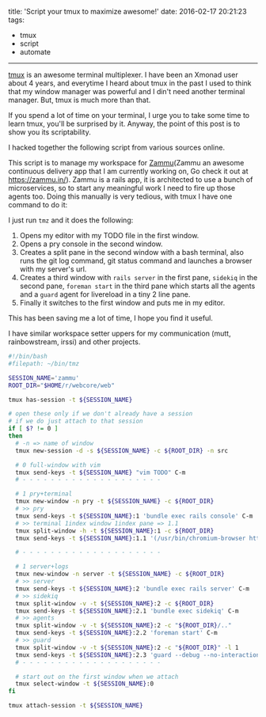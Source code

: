 title: 'Script your tmux to maximize awesome!'
date: 2016-02-17 20:21:23
tags:
- tmux
- script
- automate
---

[tmux](https://tmux.github.io/) is an awesome terminal multiplexer. I have been
an Xmonad user about 4 years, and everytime I heard about tmux in the past I
used to think that my window manager was powerful and I din't need another
terminal manager. But, tmux is much more than that.

If you spend a lot of time on your terminal, I urge you to take some time to
learn tmux, you'll be surprised by it. Anyway, the point of this post is to show
you its scriptability.

I hacked together the following script from various sources online.

This script is to manage my workspace for [Zammu](https://zammu.in)(Zammu an
awesome continuous delivery app that I am currently working on, Go check it out
at https://zammu.in/). Zammu is a rails app, it is architected to use a bunch of
microservices, so to start any meaningful work I need to fire up those agents
too. Doing this manually is very tedious, with tmux I have one command to do it:

I just run `tmz` and it does the following:

  1. Opens my editor with my TODO file in the first window.
  2. Opens a pry console in the second window.
  3. Creates a split pane in the second window with a bash terminal, also runs
     the git log command, git status command and launches a browser with my
     server's url.
  4. Creates a third window with `rails server` in the first pane, `sidekiq` in
     the second pane, `foreman start` in the third pane which starts all the
     agents and a `guard` agent for livereload in a tiny 2 line pane.
  5. Finally it switches to the first window and puts me in my editor.

This has been saving me a lot of time, I hope you find it useful.

I have similar workspace setter uppers for my communication (mutt,
rainbowstream, irssi) and other projects.

~~~bash
#!/bin/bash
#filepath: ~/bin/tmz

SESSION_NAME='zammu'
ROOT_DIR="$HOME/r/webcore/web"

tmux has-session -t ${SESSION_NAME}

# open these only if we don't already have a session
# if we do just attach to that session
if [ $? != 0 ]
then
  # -n => name of window
  tmux new-session -d -s ${SESSION_NAME} -c ${ROOT_DIR} -n src

  # 0 full-window with vim
  tmux send-keys -t ${SESSION_NAME} "vim TODO" C-m
  # - - - - - - - - - - - - - - - - - - - -

  # 1 pry+terminal
  tmux new-window -n pry -t ${SESSION_NAME} -c ${ROOT_DIR}
  # >> pry
  tmux send-keys -t ${SESSION_NAME}:1 'bundle exec rails console' C-m
  # >> terminal 1index window 1index pane => 1.1
  tmux split-window -h -t ${SESSION_NAME}:1 -c ${ROOT_DIR}
  tmux send-keys -t ${SESSION_NAME}:1.1 '(/usr/bin/chromium-browser http://localhost:3000/ &> /dev/null &);git ll;git s' C-m

  # - - - - - - - - - - - - - - - - - - - -

  # 1 server+logs
  tmux new-window -n server -t ${SESSION_NAME} -c ${ROOT_DIR}
  # >> server
  tmux send-keys -t ${SESSION_NAME}:2 'bundle exec rails server' C-m
  # >> sidekiq
  tmux split-window -v -t ${SESSION_NAME}:2 -c ${ROOT_DIR}
  tmux send-keys -t ${SESSION_NAME}:2.1 'bundle exec sidekiq' C-m
  # >> agents
  tmux split-window -v -t ${SESSION_NAME}:2 -c "${ROOT_DIR}/.."
  tmux send-keys -t ${SESSION_NAME}:2.2 'foreman start' C-m
  # >> guard
  tmux split-window -v -t ${SESSION_NAME}:2 -c "${ROOT_DIR}" -l 1
  tmux send-keys -t ${SESSION_NAME}:2.3 'guard --debug --no-interactions' C-m
  # - - - - - - - - - - - - - - - - - - - -

  # start out on the first window when we attach
  tmux select-window -t ${SESSION_NAME}:0
fi

tmux attach-session -t ${SESSION_NAME}
~~~
